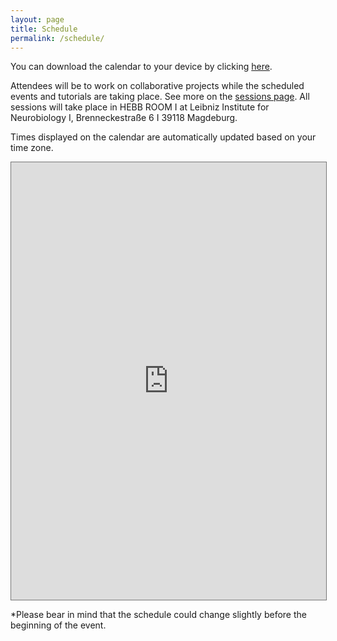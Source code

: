 ```yaml
---
layout: page
title: Schedule
permalink: /schedule/
---
```


You can download the calendar to your device by clicking [here](https://calendar.google.com/calendar/ical/brainhack.magdeburg%40gmail.com/public/basic.ics).

Attendees will be to work on collaborative projects while the scheduled events and tutorials are taking place. See more on the [sessions page](https://brainhack-magdeburg.github.io/tutorials/). All sessions will take place in HEBB ROOM I at Leibniz Institute for Neurobiology I, Brenneckestraße 6 I 39118 Magdeburg.



Times displayed on the calendar are automatically updated based on your time zone.

<div id='calendar-container'>
<iframe src="https://calendar.google.com/calendar/embed?height=600&wkst=2&bgcolor=%23ffffff&ctz=Europe%2FBerlin&mode=AGENDA&src=YnJhaW5oYWNrLm1hZ2RlYnVyZ0BnbWFpbC5jb20&src=YWRkcmVzc2Jvb2sjY29udGFjdHNAZ3JvdXAudi5jYWxlbmRhci5nb29nbGUuY29t&src=ZW4tZ2IuZ2VybWFuI2hvbGlkYXlAZ3JvdXAudi5jYWxlbmRhci5nb29nbGUuY29t&color=%23039BE5&color=%2333B679&color=%230B8043" style="border:solid 1px #777" width="100%" height="700" frameborder="0" scrolling="no"></iframe>  
</div>

*Please bear in mind that the schedule could change slightly before the beginning of the event.

<script type="text/javascript">
  var timezone = jstz.determine();
  var pref = '<iframe src="https://calendar.google.com/calendar/embed?height=600&wkst=2&bgcolor=%23ffffff&ctz=Europe%2FBerlin&mode=AGENDA&src=YnJhaW5oYWNrLm1hZ2RlYnVyZ0BnbWFpbC5jb20&src=YWRkcmVzc2Jvb2sjY29udGFjdHNAZ3JvdXAudi5jYWxlbmRhci5nb29nbGUuY29t&src=ZW4tZ2IuZ2VybWFuI2hvbGlkYXlAZ3JvdXAudi5jYWxlbmRhci5nb29nbGUuY29t&color=%23039BE5&color=%2333B679&color=%230B8043" style="border:solid 1px #777" width="100%" height="700" frameborder="0" scrolling="no"></iframe>';
  var iframe_html = pref + timezone.name() + suff;
  document.getElementById('calendar-container').innerHTML = iframe_html;
</script>
